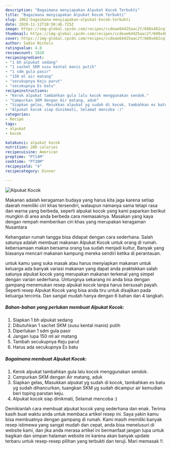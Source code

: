 ```yaml
---
description: "Bagaimana menyiapakan Alpukat Kocok Terbukti"
title: "Bagaimana menyiapakan Alpukat Kocok Terbukti"
slug: 1062-bagaimana-menyiapakan-alpukat-kocok-terbukti
date: 2020-11-12T10:50:46.725Z
image: https://img-global.cpcdn.com/recipes/ccdeae64425aac2f/680x482cq70/alpukat-kocok-foto-resep-utama.jpg
thumbnail: https://img-global.cpcdn.com/recipes/ccdeae64425aac2f/680x482cq70/alpukat-kocok-foto-resep-utama.jpg
cover: https://img-global.cpcdn.com/recipes/ccdeae64425aac2f/680x482cq70/alpukat-kocok-foto-resep-utama.jpg
author: Sadie Nichols
ratingvalue: 4.8
reviewcount: 1828
recipeingredient:
- "1 bh alpukat sedang"
- "1 sachet SKM susu kental manis putih"
- "1 sdm gula pasir"
- "150 ml air matang"
- "secukupnya Keju parut"
- "secukupnya Es batu"
recipeinstructions:
- "Kerok alpukat tambahkan gula lalu kocok menggunakan sendok."
- "Campurkan SKM dengan Air matang, aduk"
- "Siapkan gelas, Masukkan alpukat yg sudah di kocok, tambahkan es batu yg sudah dihancurkan, tuangkan SKM yg sudah dicampur air kemudian beri toping parutan keju."
- "Alpukat kocok siap dinikmati, Selamat mencoba :)"
categories:
- Recipe
tags:
- alpukat
- kocok

katakunci: alpukat kocok 
nutrition: 286 calories
recipecuisine: American
preptime: "PT14M"
cooktime: "PT30M"
recipeyield: "4"
recipecategory: Dinner

---
```



![Alpukat Kocok](https://img-global.cpcdn.com/recipes/ccdeae64425aac2f/680x482cq70/alpukat-kocok-foto-resep-utama.jpg)

Makanan adalah keragaman budaya yang harus kita jaga karena setiap daerah memiliki ciri khas tersendiri, walaupun namanya sama tetapi rasa dan warna yang berbeda, seperti alpukat kocok yang kami paparkan berikut mungkin di area anda berbeda cara memasaknya. Masakan yang kaya dengan rempah memberikan ciri khas yang merupakan keragaman Nusantara



Kehangatan rumah tangga bisa didapat dengan cara sederhana. Salah satunya adalah membuat makanan Alpukat Kocok untuk orang di rumah. kebersamaan makan bersama orang tua sudah menjadi kultur, Banyak yang biasanya mencari makanan kampung mereka sendiri ketika di perantauan.

untuk kamu yang suka masak atau harus menyiapkan makanan untuk keluarga ada banyak variasi makanan yang dapat anda praktekkan salah satunya alpukat kocok yang merupakan makanan terkenal yang simpel dengan varian sederhana. Untungnya sekarang ini anda bisa dengan gampang menemukan resep alpukat kocok tanpa harus bersusah payah.
Seperti resep Alpukat Kocok yang bisa anda tiru untuk disajikan pada keluarga tercinta. Dan sangat mudah hanya dengan 6 bahan dan 4 langkah.


<!--inarticleads1-->

##### Bahan-bahan yang perlukan membuat Alpukat Kocok:

1. Siapkan 1 bh alpukat sedang
1. Dibutuhkan 1 sachet SKM (susu kental manis) putih
1. Diperlukan 1 sdm gula pasir
1. Jangan lupa 150 ml air matang
1. Tambah secukupnya Keju parut
1. Harus ada secukupnya Es batu




<!--inarticleads2-->

##### Bagaimana membuat  Alpukat Kocok:

1. Kerok alpukat tambahkan gula lalu kocok menggunakan sendok.
1. Campurkan SKM dengan Air matang, aduk
1. Siapkan gelas, Masukkan alpukat yg sudah di kocok, tambahkan es batu yg sudah dihancurkan, tuangkan SKM yg sudah dicampur air kemudian beri toping parutan keju.
1. Alpukat kocok siap dinikmati, Selamat mencoba :)




Demikianlah cara membuat alpukat kocok yang sederhana dan enak. Terima kasih buat waktu anda untuk membaca artikel resep ini. Saya yakin kamu bisa membuatnya dengan gampang di rumah. Kami masih memiliki banyak resep istimewa yang sangat mudah dan cepat, anda bisa menelusuri di website kami, dan jika anda merasa artikel ini bermanfaat jangan lupa untuk bagikan dan simpan halaman website ini karena akan banyak update terbaru untuk resep-resep pilihan yang terbukti dan teruji. Mari memasak !!. 

